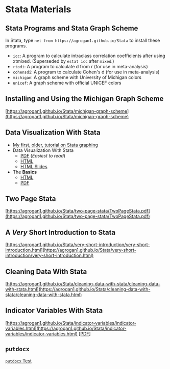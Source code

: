 # Stata Materials

## Stata Programs and Stata Graph Scheme

In Stata, type `net from https://agrogan1.github.io/Stata` to install these programs.

* `icc`: A program to calculate intraclass correlation coefficients after using xtmixed. (Superseded by `estat icc` after `mixed`.)
* `rtodi`: A program to calculate d from r (for use in meta-analysis)
* `cohensdi`: A program to calculate Cohen's d (for use in meta-analysis)
* `michigan`: A graph scheme with University of Michigan colors
* `unicef`: A graph scheme with official UNICEF colors

## Installing and Using the Michigan Graph Scheme

[https://agrogan1.github.io/Stata/michigan-graph-scheme](https://agrogan1.github.io/Stata/michigan-graph-scheme)

## Data Visualization With Stata

* [My first, older, tutorial on Stata graphing](https://agrogan1.github.io/Stata/stata-graphing/index.html)
* Data Visualization With Stata 
    + [PDF](https://agrogan1.github.io/newstuff/data-visualization-with-Stata/data-visualization-with-Stata.pdf) (*Easiest to read*)
    + [HTML](https://agrogan1.github.io/newstuff/data-visualization-with-Stata/data-visualization-with-Stata.html)
    + [HTML Slides](https://agrogan1.github.io/newstuff/data-visualization-with-Stata/data-visualization-with-Stata-slidy.html)
* The **Basics**
    + [HTML](https://agrogan1.github.io/newstuff/data-visualization-with-Stata-the-basics/data-visualization-with-Stata-the-basics.html)
    + [PDF](https://agrogan1.github.io/newstuff/data-visualization-with-Stata-the-basics/data-visualization-with-Stata-the-basics.pdf)

## Two Page Stata

[https://agrogan1.github.io/Stata/two-page-stata/TwoPageStata.pdf](https://agrogan1.github.io/Stata/two-page-stata/TwoPageStata.pdf)

## A *Very* Short Introduction to Stata

[https://agrogan1.github.io/Stata/very-short-introduction/very-short-introduction.html](https://agrogan1.github.io/Stata/very-short-introduction/very-short-introduction.html)

## Cleaning Data With Stata

[https://agrogan1.github.io/Stata/cleaning-data-with-stata/cleaning-data-with-stata.html](https://agrogan1.github.io/Stata/cleaning-data-with-stata/cleaning-data-with-stata.html)

## Indicator Variables With Stata

[https://agrogan1.github.io/Stata/indicator-variables/indicator-variables.html](https://agrogan1.github.io/Stata/indicator-variables/indicator-variables.html) [[PDF](https://agrogan1.github.io/Stata/indicator-variables/indicator-variables.pdf)]

## `putdocx`

[`putdocx` Test](https://github.com/agrogan1/Stata/tree/master/putdocx-test)






